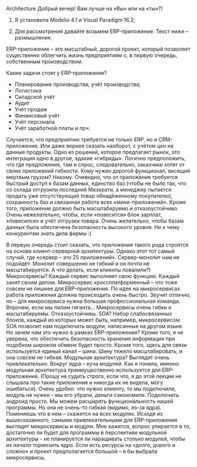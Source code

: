 Architecture
Добрый вечер! Вам лучше на «Вы» или на «ты»?)

1.	Я установила Modelio 4.1 и Visual Paradigm 16.2;

2.	Для рассмотрения давайте возьмем ERP-приложение. Текст ниже – размышления.

ERP-приложение – это масштабный, дорогой проект, который позволяет существенно облегчить жизнь предприятиям с, в первую очередь, собственным производством.

Какие задачи стоят у ERP-приложения?
- Планирование производства, учёт производства;
- Логистика
- Складской учёт
- Аудит
- Учёт продаж
- Финансовый учёт
- Учёт персонала
- Учёт заработной платы
и прч.

Случается, что предприятию требуется не только ERP, но и CRM-приложение. Или даже вернее сказать наоборот, с учётом цен на данные продукты. Одно из решений, которое предлагает рынок, это интеграция одно в другое, эдакие «гибриды». Логично предположить, что где предложение, там и спрос, следовательно, заказчики хотят от своих приложений гибкости. Кому нужен дорогой функционал, висящий мертвым грузом? Никому.
Очевидно, что от приложения требуется быстрый доступ к базам данных, единство баз (чтобы не было так, что со склада отгрузили последний Мазерати, а менеджер пытается продать уже отсутствующий товар обнадёженному покупателю), сохранность баз и связанная работа всех «мини-приложений». Кроме того, приложение должно быть масштабируемо и отказоустойчиво. Очень нежелательно, чтобы, если «повесится» блок зарплат, «повесился» и учёт отгрузки товара. Очень желательно, чтобы базам данных была обеспечена безопасность высокого уровня. Ни к чему конкурентам знать дела фирмы :)

В первую очередь стоит сказать, что приложения такого рода строятся на основе клиент-серверной архитектуры. Однако этот тот самый случай, где «сервер – это 25 приложений». Сервер-монолит нам не подойдёт. Монолит совершенно не гибкий и он почти не масштабируется. А что делать, если клиенты повалили?)
Микросервисы? Каждый сервис выполняет свою функцию. Каждый занят своим делом. Микросервис кроссплатформенный – что тоже совсем не лишнее для ERP-приложения. По идее на микросервисах работа приложения должна происходить очень быстро. Звучит отлично, но – для микросервиса нужна большая профессиональная команда. Впрочем, если мы пилим гиганта… Микросервисы очень гибки и масштабируемы. Отказоустойчивы.
SOA? Набор слабосвязанных блоков, каждый из которых может быть, например, микросервисом. SOA позволит нам подключать модули, написанные на другом языке. Но зачем нам это нужно в рамках ERP-приложения? Кроме того, я не уверена, что обеспечить безопасность хранения информации при подобном широком обмене будет просто. Кроме того, здесь для связи используется единый канал – шина. Шину тяжело масштабировать, и она совсем не гибкая.
Модульная архитектура? Выглядит очень привлекательно. Вокруг ядра – куча модулей. Как я поняла, именно модульная архитектура преимущественно используется для ERP-приложений. (Прошу не судить строго, если что, я до этой лекции не слышала про такие приложения и никогда их не видела, могу ошибаться). Очень удобно: что нужно клиенту, то мы подключили, модуль не нужен – мы его убрали, деньги сэкономили. Подключить андроид просто. Мы можем расширять функциональность нашей программы. Но она не очень-то гибкая (видимо, из-за ядра). Поменяешь что в нем – скажется на всех модулях.
Исходя из вышесказанного, самыми привлекательными для ERP-приложения выглядят микросервисы и модули.
Мне кажется, вопрос упирается в то, достаточно ли будет для программы в перспективе модульной архитектуры - не планируется ли наращивать столько модулей, чтобы их начало тормозить ядро.
Если есть ресурсы на «долго, дорого и сложно» и проект предполагается большой – я бы выбрала микросервисы.

